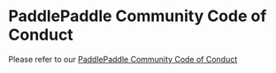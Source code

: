 # PaddlePaddle Community Code of Conduct

Please refer to our [PaddlePaddle Community Code of Conduct](/CODE_OF_CONDUCT.md)
